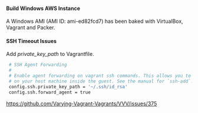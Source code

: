 #### Build Windows AWS Instance

A Windows AMI (AMI ID: ami-ed82fcd7) has been baked with VirtualBox, Vagrant and Packer.


#### SSH Timeout Issues

Add *private_key_path* to Vagrantfile.

```bash
 # SSH Agent Forwarding
 #
 # Enable agent forwarding on vagrant ssh commands. This allows you to use ssh keys
 # on your host machine inside the guest. See the manual for `ssh-add`.
 config.ssh.private_key_path = '~/.ssh/id_rsa'
 config.ssh.forward_agent = true
```

https://github.com/Varying-Vagrant-Vagrants/VVV/issues/375



